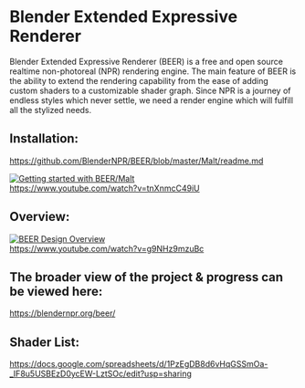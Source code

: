 # Blender Extended Expressive Renderer

Blender Extended Expressive Renderer (BEER) is a free and open source realtime non-photoreal (NPR) rendering engine. The main feature of BEER is the ability to extend the rendering capability from the ease of adding custom shaders to a customizable shader graph. Since NPR is a journey of endless styles which never settle, we need a render engine which will fulfill all the stylized needs.

## Installation:
https://github.com/BlenderNPR/BEER/blob/master/Malt/readme.md

[![Getting started with BEER/Malt](http://img.youtube.com/vi/tnXnmcC49iU/0.jpg)](http://www.youtube.com/watch?v=tnXnmcC49iU "") \
https://www.youtube.com/watch?v=tnXnmcC49iU

## Overview:
[![BEER Design Overview](http://img.youtube.com/vi/g9NHz9mzuBc/0.jpg)](http://www.youtube.com/watch?v=g9NHz9mzuBc "") \
https://www.youtube.com/watch?v=g9NHz9mzuBc

## The broader view of the project & progress can be viewed here: 
https://blendernpr.org/beer/

## Shader List:
https://docs.google.com/spreadsheets/d/1PzEgDB8d6vHqGSSmOa-_IF8u5USBEzD0ycEW-LztSOc/edit?usp=sharing

